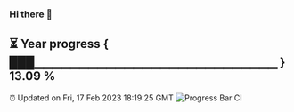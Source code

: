 ### Hi there 👋
⏳ Year progress { ███▁▁▁▁▁▁▁▁▁▁▁▁▁▁▁▁▁▁▁▁▁▁▁▁▁▁▁ } 13.09 %
---
⏰ Updated on Fri, 17 Feb 2023 18:19:25 GMT
![Progress Bar CI](https://github.com/liununu/liununu/workflows/Progress%20Bar%20CI/badge.svg)
